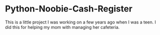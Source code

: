 # Python-Noobie-Cash-Register
This is a little project I was working on a few years ago when I was a teen. I did this for helping my mom with managing her cafeteria.
